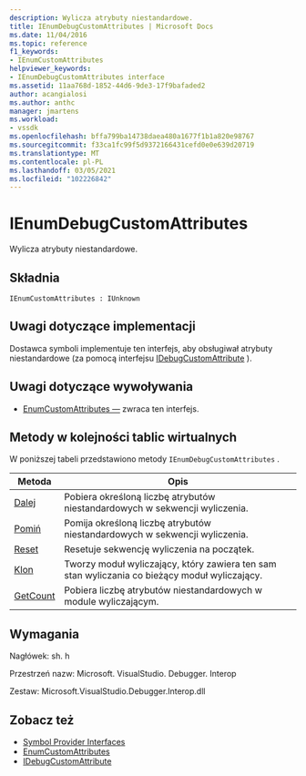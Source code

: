 ```yaml
---
description: Wylicza atrybuty niestandardowe.
title: IEnumDebugCustomAttributes | Microsoft Docs
ms.date: 11/04/2016
ms.topic: reference
f1_keywords:
- IEnumCustomAttributes
helpviewer_keywords:
- IEnumDebugCustomAttributes interface
ms.assetid: 11aa768d-1852-44d6-9de3-17f9bafaded2
author: acangialosi
ms.author: anthc
manager: jmartens
ms.workload:
- vssdk
ms.openlocfilehash: bffa799ba14738daea480a1677f1b1a820e98767
ms.sourcegitcommit: f33ca1fc99f5d9372166431cefd0e0e639d20719
ms.translationtype: MT
ms.contentlocale: pl-PL
ms.lasthandoff: 03/05/2021
ms.locfileid: "102226842"
---
```

# <a name="ienumdebugcustomattributes"></a>IEnumDebugCustomAttributes
Wylicza atrybuty niestandardowe.

## <a name="syntax"></a>Składnia

```
IEnumCustomAttributes : IUnknown
```

## <a name="notes-for-implementers"></a>Uwagi dotyczące implementacji
 Dostawca symboli implementuje ten interfejs, aby obsługiwał atrybuty niestandardowe (za pomocą interfejsu [IDebugCustomAttribute](../../../extensibility/debugger/reference/idebugcustomattribute.md) ).

## <a name="notes-for-callers"></a>Uwagi dotyczące wywoływania
- [EnumCustomAttributes —](../../../extensibility/debugger/reference/idebugcustomattributequery2-enumcustomattributes.md) zwraca ten interfejs.

## <a name="methods-in-vtable-order"></a>Metody w kolejności tablic wirtualnych
 W poniższej tabeli przedstawiono metody `IEnumDebugCustomAttributes` .

|Metoda|Opis|
|------------|-----------------|
|[Dalej](../../../extensibility/debugger/reference/ienumdebugcustomattributes-next.md)|Pobiera określoną liczbę atrybutów niestandardowych w sekwencji wyliczenia.|
|[Pomiń](../../../extensibility/debugger/reference/ienumdebugcustomattributes-skip.md)|Pomija określoną liczbę atrybutów niestandardowych w sekwencji wyliczenia.|
|[Reset](../../../extensibility/debugger/reference/ienumdebugcustomattributes-reset.md)|Resetuje sekwencję wyliczenia na początek.|
|[Klon](../../../extensibility/debugger/reference/ienumdebugcustomattributes-clone.md)|Tworzy moduł wyliczający, który zawiera ten sam stan wyliczania co bieżący moduł wyliczający.|
|[GetCount](../../../extensibility/debugger/reference/ienumdebugcustomattributes-getcount.md)|Pobiera liczbę atrybutów niestandardowych w module wyliczającym.|

## <a name="requirements"></a>Wymagania
 Nagłówek: sh. h

 Przestrzeń nazw: Microsoft. VisualStudio. Debugger. Interop

 Zestaw: Microsoft.VisualStudio.Debugger.Interop.dll

## <a name="see-also"></a>Zobacz też
- [Symbol Provider Interfaces](../../../extensibility/debugger/reference/symbol-provider-interfaces.md)
- [EnumCustomAttributes](../../../extensibility/debugger/reference/idebugcustomattributequery2-enumcustomattributes.md)
- [IDebugCustomAttribute](../../../extensibility/debugger/reference/idebugcustomattribute.md)
